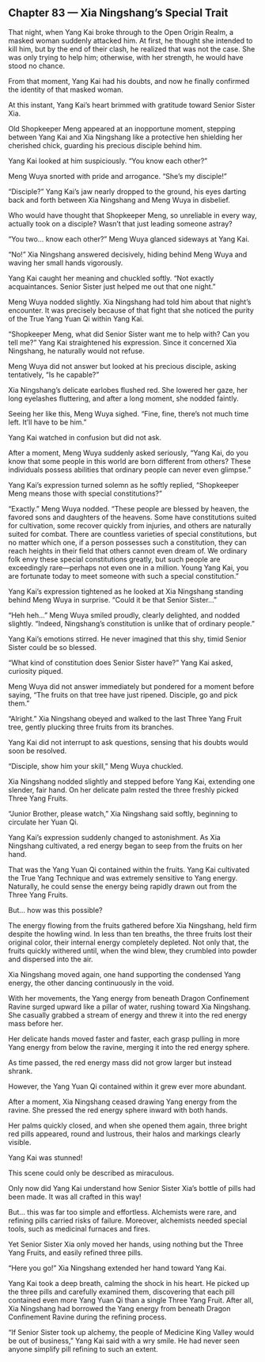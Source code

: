 ## Chapter 83 — Xia Ningshang’s Special Trait

That night, when Yang Kai broke through to the Open Origin Realm, a masked woman suddenly attacked him. At first, he thought she intended to kill him, but by the end of their clash, he realized that was not the case. She was only trying to help him; otherwise, with her strength, he would have stood no chance.

From that moment, Yang Kai had his doubts, and now he finally confirmed the identity of that masked woman.

At this instant, Yang Kai’s heart brimmed with gratitude toward Senior Sister Xia.

Old Shopkeeper Meng appeared at an inopportune moment, stepping between Yang Kai and Xia Ningshang like a protective hen shielding her cherished chick, guarding his precious disciple behind him.

Yang Kai looked at him suspiciously. “You know each other?”

Meng Wuya snorted with pride and arrogance. “She’s my disciple!”

“Disciple?” Yang Kai’s jaw nearly dropped to the ground, his eyes darting back and forth between Xia Ningshang and Meng Wuya in disbelief.

Who would have thought that Shopkeeper Meng, so unreliable in every way, actually took on a disciple? Wasn’t that just leading someone astray?

“You two… know each other?” Meng Wuya glanced sideways at Yang Kai.

“No!” Xia Ningshang answered decisively, hiding behind Meng Wuya and waving her small hands vigorously.

Yang Kai caught her meaning and chuckled softly. “Not exactly acquaintances. Senior Sister just helped me out that one night.”

Meng Wuya nodded slightly. Xia Ningshang had told him about that night’s encounter. It was precisely because of that fight that she noticed the purity of the True Yang Yuan Qi within Yang Kai.

“Shopkeeper Meng, what did Senior Sister want me to help with? Can you tell me?” Yang Kai straightened his expression. Since it concerned Xia Ningshang, he naturally would not refuse.

Meng Wuya did not answer but looked at his precious disciple, asking tentatively, “Is he capable?”

Xia Ningshang’s delicate earlobes flushed red. She lowered her gaze, her long eyelashes fluttering, and after a long moment, she nodded faintly.

Seeing her like this, Meng Wuya sighed. “Fine, fine, there’s not much time left. It’ll have to be him.”

Yang Kai watched in confusion but did not ask.

After a moment, Meng Wuya suddenly asked seriously, “Yang Kai, do you know that some people in this world are born different from others? These individuals possess abilities that ordinary people can never even glimpse.”

Yang Kai’s expression turned solemn as he softly replied, “Shopkeeper Meng means those with special constitutions?”

“Exactly.” Meng Wuya nodded. “These people are blessed by heaven, the favored sons and daughters of the heavens. Some have constitutions suited for cultivation, some recover quickly from injuries, and others are naturally suited for combat. There are countless varieties of special constitutions, but no matter which one, if a person possesses such a constitution, they can reach heights in their field that others cannot even dream of. We ordinary folk envy these special constitutions greatly, but such people are exceedingly rare—perhaps not even one in a million. Young Yang Kai, you are fortunate today to meet someone with such a special constitution.”

Yang Kai’s expression tightened as he looked at Xia Ningshang standing behind Meng Wuya in surprise. “Could it be that Senior Sister…”

“Heh heh…” Meng Wuya smiled proudly, clearly delighted, and nodded slightly. “Indeed, Ningshang’s constitution is unlike that of ordinary people.”

Yang Kai’s emotions stirred. He never imagined that this shy, timid Senior Sister could be so blessed.

“What kind of constitution does Senior Sister have?” Yang Kai asked, curiosity piqued.

Meng Wuya did not answer immediately but pondered for a moment before saying, “The fruits on that tree have just ripened. Disciple, go and pick them.”

“Alright.” Xia Ningshang obeyed and walked to the last Three Yang Fruit tree, gently plucking three fruits from its branches.

Yang Kai did not interrupt to ask questions, sensing that his doubts would soon be resolved.

“Disciple, show him your skill,” Meng Wuya chuckled.

Xia Ningshang nodded slightly and stepped before Yang Kai, extending one slender, fair hand. On her delicate palm rested the three freshly picked Three Yang Fruits.

“Junior Brother, please watch,” Xia Ningshang said softly, beginning to circulate her Yuan Qi.

Yang Kai’s expression suddenly changed to astonishment. As Xia Ningshang cultivated, a red energy began to seep from the fruits on her hand.

That was the Yang Yuan Qi contained within the fruits. Yang Kai cultivated the True Yang Technique and was extremely sensitive to Yang energy. Naturally, he could sense the energy being rapidly drawn out from the Three Yang Fruits.

But… how was this possible?

The energy flowing from the fruits gathered before Xia Ningshang, held firm despite the howling wind. In less than ten breaths, the three fruits lost their original color, their internal energy completely depleted. Not only that, the fruits quickly withered until, when the wind blew, they crumbled into powder and dispersed into the air.

Xia Ningshang moved again, one hand supporting the condensed Yang energy, the other dancing continuously in the void.

With her movements, the Yang energy from beneath Dragon Confinement Ravine surged upward like a pillar of water, rushing toward Xia Ningshang. She casually grabbed a stream of energy and threw it into the red energy mass before her.

Her delicate hands moved faster and faster, each grasp pulling in more Yang energy from below the ravine, merging it into the red energy sphere.

As time passed, the red energy mass did not grow larger but instead shrank.

However, the Yang Yuan Qi contained within it grew ever more abundant.

After a moment, Xia Ningshang ceased drawing Yang energy from the ravine. She pressed the red energy sphere inward with both hands.

Her palms quickly closed, and when she opened them again, three bright red pills appeared, round and lustrous, their halos and markings clearly visible.

Yang Kai was stunned!

This scene could only be described as miraculous.

Only now did Yang Kai understand how Senior Sister Xia’s bottle of pills had been made. It was all crafted in this way!

But… this was far too simple and effortless. Alchemists were rare, and refining pills carried risks of failure. Moreover, alchemists needed special tools, such as medicinal furnaces and fires.

Yet Senior Sister Xia only moved her hands, using nothing but the Three Yang Fruits, and easily refined three pills.

“Here you go!” Xia Ningshang extended her hand toward Yang Kai.

Yang Kai took a deep breath, calming the shock in his heart. He picked up the three pills and carefully examined them, discovering that each pill contained even more Yang Yuan Qi than a single Three Yang Fruit. After all, Xia Ningshang had borrowed the Yang energy from beneath Dragon Confinement Ravine during the refining process.

“If Senior Sister took up alchemy, the people of Medicine King Valley would be out of business,” Yang Kai said with a wry smile. He had never seen anyone simplify pill refining to such an extent.